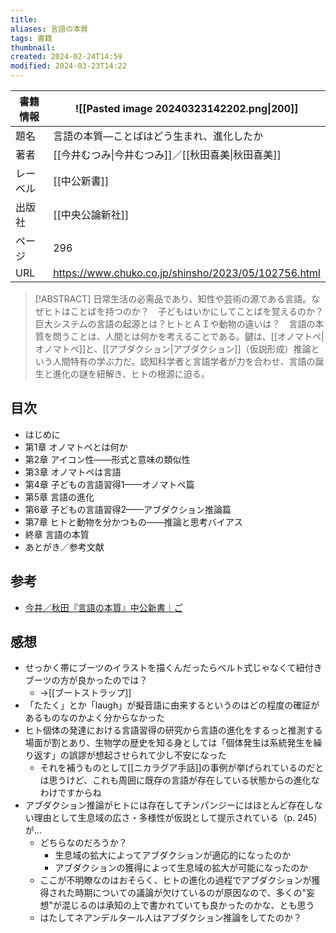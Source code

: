 ```yaml
---
title: 
aliases: 言語の本質
tags: 書籍
thumbnail: 
created: 2024-02-24T14:59
modified: 2024-03-23T14:22
---
```


| 書籍情報 | ![[Pasted image 20240323142202.png\|200]]           |
| ---- | --------------------------------------------------- |
| 題名   | 言語の本質—ことばはどう生まれ、進化したか                               |
| 著者   | [[今井むつみ\|今井むつみ]]／[[秋田喜美\|秋田喜美]]                     |
| レーベル | [[中公新書]]                                            |
| 出版社  | [[中央公論新社]]                                          |
| ページ  | 296                                                 |
| URL  | https://www.chuko.co.jp/shinsho/2023/05/102756.html |

> [!ABSTRACT]
> 日常生活の必需品であり、知性や芸術の源である言語。なぜヒトはことばを持つのか？　子どもはいかにしてことばを覚えるのか？　巨大システムの言語の起源とは？ヒトとＡＩや動物の違いは？　言語の本質を問うことは、人間とは何かを考えることである。鍵は、[[オノマトペ|オノマトペ]]と、[[アブダクション|アブダクション]]（仮説形成）推論という人間特有の学ぶ力だ。認知科学者と言語学者が力を合わせ、言語の誕生と進化の謎を紐解き、ヒトの根源に迫る。

## 目次

- はじめに
- 第1章 オノマトペとは何か
- 第2章 アイコン性——形式と意味の類似性
- 第3章 オノマトペは言語
- 第4章 子どもの言語習得1——オノマトペ篇
- 第5章 言語の進化
- 第6章 子どもの言語習得2——アブダクション推論篇
- 第7章 ヒトと動物を分かつもの——推論と思考バイアス
- 終章 言語の本質
- あとがき／参考文献

## 参考

- [今井／秋田『言語の本質』中公新書｜ご](https://note.com/gotshu/n/nbca109f60648) 

## 感想

- せっかく帯にブーツのイラストを描くんだったらベルト式じゃなくて紐付きブーツの方が良かったのでは？
	- →[[ブートストラップ]]
- 「たたく」とか「laugh」が擬音語に由来するというのはどの程度の確証があるものなのかよく分からなかった
- ヒト個体の発達における言語習得の研究から言語の進化をするっと推測する場面が割とあり、生物学の歴史を知る身としては「個体発生は系統発生を繰り返す」の誤謬が想起させられて少し不安になった
	- それを補うものとして[[ニカラグア手話]]の事例が挙げられているのだとは思うけど、これも周囲に既存の言語が存在している状態からの進化なわけですからね
- アブダクション推論がヒトには存在してチンパンジーにはほとんど存在しない理由として生息域の広さ・多様性が仮説として提示されている（p. 245）が…
	- どちらなのだろうか？
		- 生息域の拡大によってアブダクションが適応的になったのか
		- アブダクションの獲得によって生息域の拡大が可能になったのか
	- ここが不明瞭なのはおそらく、ヒトの進化の過程でアブダクションが獲得された時期についての議論が欠けているのが原因なので、多くの"妄想"が混じるのは承知の上で書かれていても良かったのかな、とも思う
	- はたしてネアンデルタール人はアブダクション推論をしてたのか？
